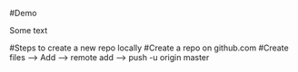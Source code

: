 #Demo

Some text

#Steps to create a new repo locally
#Create a repo on github.com
#Create files --> Add --> remote add --> push -u origin master